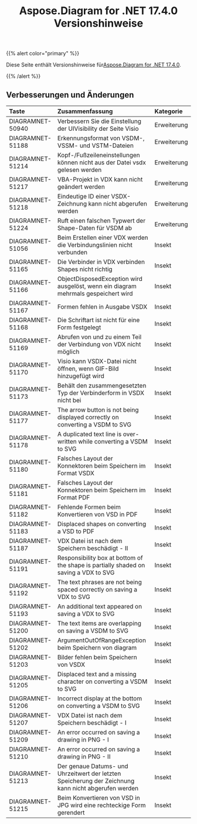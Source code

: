 ﻿---
title: Aspose.Diagram for .NET 17.4.0 Versionshinweise
type: docs
weight: 90
url: /de/net/aspose-diagram-for-net-17-4-0-release-notes/
---
{{% alert color="primary" %}} 

 Diese Seite enthält Versionshinweise für[Aspose.Diagram for .NET 17.4.0](https://www.nuget.org/packages/Aspose.Diagram/17.4.0).

{{% /alert %}} 
## **Verbesserungen und Änderungen**

|**Taste**|**Zusammenfassung**|**Kategorie**|
|:- |:- |:- |
|DIAGRAMNET-50940|Verbessern Sie die Einstellung der UIVisibility der Seite Visio|Erweiterung|
|DIAGRAMNET-51188|Erkennungsformat von VSDM-, VSSM- und VSTM-Dateien|Erweiterung|
|DIAGRAMNET-51214|Kopf-/Fußzeileneinstellungen können nicht aus der Datei vsdx gelesen werden|Erweiterung|
|DIAGRAMNET-51217|VBA-Projekt in VDX kann nicht geändert werden|Erweiterung|
|DIAGRAMNET-51218|Eindeutige ID einer VSDX-Zeichnung kann nicht abgerufen werden|Erweiterung|
|DIAGRAMNET-51224|Ruft einen falschen Typwert der Shape-Daten für VSDM ab|Erweiterung|
|DIAGRAMNET-51056|Beim Erstellen einer VDX werden die Verbindungslinien nicht verbunden|Insekt|
|DIAGRAMNET-51165|Die Verbinder in VDX verbinden Shapes nicht richtig|Insekt|
|DIAGRAMNET-51166|ObjectDisposedException wird ausgelöst, wenn ein diagram mehrmals gespeichert wird|Insekt|
|DIAGRAMNET-51167|Formen fehlen in Ausgabe VSDX|Insekt|
|DIAGRAMNET-51168|Die Schriftart ist nicht für eine Form festgelegt|Insekt|
|DIAGRAMNET-51169|Abrufen von und zu einem Teil der Verbindung von VDX nicht möglich|Insekt|
|DIAGRAMNET-51170|Visio kann VSDX-Datei nicht öffnen, wenn GIF-Bild hinzugefügt wird|Insekt|
|DIAGRAMNET-51173|Behält den zusammengesetzten Typ der Verbinderform in VSDX nicht bei|Insekt|
|DIAGRAMNET-51177|The arrow button is not being displayed correctly on converting a VSDM to SVG|Insekt|
|DIAGRAMNET-51178|A duplicated text line is over-written while converting a VSDM to SVG|Insekt|
|DIAGRAMNET-51180|Falsches Layout der Konnektoren beim Speichern im Format VSDX|Insekt|
|DIAGRAMNET-51181|Falsches Layout der Konnektoren beim Speichern im Format PDF|Insekt|
|DIAGRAMNET-51182|Fehlende Formen beim Konvertieren von VSD in PDF|Insekt|
|DIAGRAMNET-51183|Displaced shapes on converting a VSD to PDF|Insekt|
|DIAGRAMNET-51187|VDX Datei ist nach dem Speichern beschädigt - II|Insekt|
|DIAGRAMNET-51191|Responsibility box at bottom of the shape is partially shaded on saving a VDX to SVG|Insekt|
|DIAGRAMNET-51192|The text phrases are not being spaced correctly on saving a VDX to SVG|Insekt|
|DIAGRAMNET-51193|An additional text appeared on saving a VDX to SVG|Insekt|
|DIAGRAMNET-51200|The text items are overlapping on saving a VSDM to SVG|Insekt|
|DIAGRAMNET-51202|ArgumentOutOfRangeException beim Speichern von diagram|Insekt|
|DIAGRAMNET-51203|Bilder fehlen beim Speichern von VSDX|Insekt|
|DIAGRAMNET-51205|Displaced text and a missing character on converting a VSDM to SVG|Insekt|
|DIAGRAMNET-51206|Incorrect display at the bottom on converting a VSDM to SVG|Insekt|
|DIAGRAMNET-51207|VDX Datei ist nach dem Speichern beschädigt - I|Insekt|
|DIAGRAMNET-51209|An error occurred on saving a drawing in PNG - I|Insekt|
|DIAGRAMNET-51210|An error occurred on saving a drawing in PNG - II|Insekt|
|DIAGRAMNET-51213|Der genaue Datums- und Uhrzeitwert der letzten Speicherung der Zeichnung kann nicht abgerufen werden|Insekt|
|DIAGRAMNET-51215|Beim Konvertieren von VSD in JPG wird eine rechteckige Form gerendert|Insekt|

